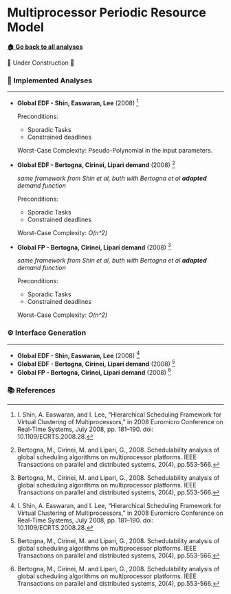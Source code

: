 # Multiprocessor Periodic Resource Model

[**🏠 Go back to all analyses**](../../../README.md#-available-analyses)

🚧 Under Construction 🚧

### 🧪 Implemented Analyses

---

- **Global EDF - Shin, Easwaran, Lee** (2008) [^1]

    Preconditions:
    - Sporadic Tasks
    - Constrained deadlines

    Worst-Case Complexity: Pseudo-Polynomial in the input parameters.

- **Global EDF - Bertogna, Cirinei, Lipari demand** (2008) [^2]

    *same framework from Shin et al, buth with Bertogna et al __adapted__ demand function*

    Preconditions:
    - Sporadic Tasks
    - Constrained deadlines

    Worst-Case Complexity: *O(n^2)*

- **Global FP - Bertogna, Cirinei, Lipari demand** (2008) [^2]

    *same framework from Shin et al, buth with Bertogna et al __adapted__ demand function*

    Preconditions:
    - Sporadic Tasks
    - Constrained deadlines

    Worst-Case Complexity: *O(n^2)*

### ⚙️ Interface Generation

---

- **Global EDF - Shin, Easwaran, Lee** (2008) [^1]
- **Global EDF - Bertogna, Cirinei, Lipari demand** (2008) [^2]
- **Global FP - Bertogna, Cirinei, Lipari demand** (2008) [^2]

### 📚 References

[^1]: I. Shin, A. Easwaran, and I. Lee, “Hierarchical Scheduling Framework for Virtual Clustering of Multiprocessors,” in 2008 Euromicro Conference on Real-Time Systems, July 2008, pp. 181–190. doi: 10.1109/ECRTS.2008.28.
[^2]: Bertogna, M., Cirinei, M. and Lipari, G., 2008. Schedulability analysis of global scheduling algorithms on multiprocessor platforms. IEEE Transactions on parallel and distributed systems, 20(4), pp.553-566.